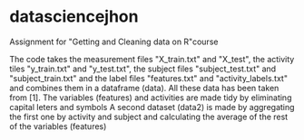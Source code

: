 # datasciencejhon
Assignment for "Getting and Cleaning data on R"course

The code takes the measurement files "X_train.txt" and "X_test", the activity tiles "y_train.txt" and "y_test.txt", the subject files "subject_test.txt" and "subject_train.txt" and the label files "features.txt" and "activity_labels.txt" and combines them in a dataframe (data). All these data has been taken from [1]. The variables (features) and activities are made tidy by eliminating capital leters and symbols A second dataset (data2) is made by aggregating the first one by activity and subject and calculating the average of the rest of the variables (features)

